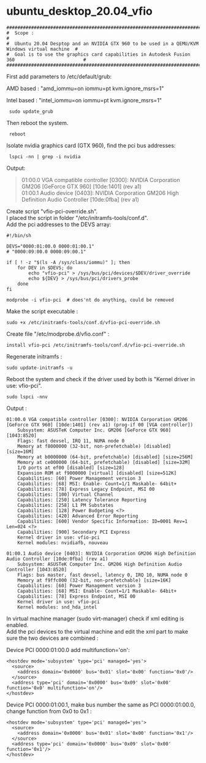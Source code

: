 # ubuntu_desktop_20.04_vfio

    #################################################################################################  
    #  Scope :                                                                                      #  
    #  Ubuntu 20.04 Desptop and an NVIDIA GTX 960 to be used in a QEMU/KVM Windows virtual machine  #  
    #  Goal is to use the graphics card capabilities in Autodesk Fusion 360                         #  
    #################################################################################################

First add parameters to /etc/default/grub:

  AMD based :
    "amd_iommu=on iommu=pt kvm.ignore_msrs=1"  
    
  Intel based :
    "intel_iommu=on iommu=pt kvm.ignore_msrs=1"  

     sudo update_grub

Then reboot the system.

     reboot

Isolate nvidia graphics card (GTX 960), find the pci bus addresses:

     lspci -nn | grep -i nvidia  
 
Output:  
 
>  01:00.0 VGA compatible controller [0300]: NVIDIA Corporation GM206 [GeForce GTX 960] [10de:1401] (rev a1)  
>  01:00.1 Audio device [0403]: NVIDIA Corporation GM206 High Definition Audio Controller [10de:0fba] (rev a1)  

Create script "vfio-pci-override.sh".  
I placed the script in folder "/etc/initramfs-tools/conf.d".  
Add the pci addresses to the DEVS array:  

    #!/bin/sh
    
    DEVS="0000:01:00.0 0000:01:00.1"
    # "0000:09:00.0 0000:09:00.1"
    
    if [ ! -z "$(ls -A /sys/class/iommu)" ]; then
        for DEV in $DEVS; do
            echo "vfio-pci" > /sys/bus/pci/devices/$DEV/driver_override
            echo ${DEV} > /sys/bus/pci/drivers_probe
        done
    fi
    
    modprobe -i vfio-pci  # does'nt do anything, could be removed

Make the script executable :  

    sudo +x /etc/initramfs-tools/conf.d/vfio-pci-override.sh  

Create file "/etc/modprobe.d/vfio.conf" :  

    install vfio-pci /etc/initramfs-tools/conf.d/vfio-pci-override.sh  

Regenerate initramfs :  

    sudo update-initramfs -u  

Reboot the system and check if the driver used by both is "Kernel driver in use: vfio-pci".  

    sudo lspci -nnv

Output :  

    01:00.0 VGA compatible controller [0300]: NVIDIA Corporation GM206 [GeForce GTX 960] [10de:1401] (rev a1) (prog-if 00 [VGA controller])
        Subsystem: ASUSTeK Computer Inc. GM206 [GeForce GTX 960] [1043:8520]
        Flags: fast devsel, IRQ 11, NUMA node 0
        Memory at f8000000 (32-bit, non-prefetchable) [disabled] [size=16M]
        Memory at b0000000 (64-bit, prefetchable) [disabled] [size=256M]
        Memory at ce000000 (64-bit, prefetchable) [disabled] [size=32M]
        I/O ports at ef00 [disabled] [size=128]
        Expansion ROM at f9000000 [virtual] [disabled] [size=512K]
        Capabilities: [60] Power Management version 3
        Capabilities: [68] MSI: Enable- Count=1/1 Maskable- 64bit+
        Capabilities: [78] Express Legacy Endpoint, MSI 00
        Capabilities: [100] Virtual Channel
        Capabilities: [250] Latency Tolerance Reporting
        Capabilities: [258] L1 PM Substates
        Capabilities: [128] Power Budgeting <?>
        Capabilities: [420] Advanced Error Reporting
        Capabilities: [600] Vendor Specific Information: ID=0001 Rev=1 Len=024 <?>
        Capabilities: [900] Secondary PCI Express
        Kernel driver in use: vfio-pci
        Kernel modules: nvidiafb, nouveau

    01:00.1 Audio device [0403]: NVIDIA Corporation GM206 High Definition Audio Controller [10de:0fba] (rev a1)
        Subsystem: ASUSTeK Computer Inc. GM206 High Definition Audio Controller [1043:8520]
        Flags: bus master, fast devsel, latency 0, IRQ 10, NUMA node 0
        Memory at f9ffc000 (32-bit, non-prefetchable) [size=16K]
        Capabilities: [60] Power Management version 3
        Capabilities: [68] MSI: Enable- Count=1/1 Maskable- 64bit+
        Capabilities: [78] Express Endpoint, MSI 00
        Kernel driver in use: vfio-pci
        Kernel modules: snd_hda_intel

In virtual machine manager (sudo virt-manager) check if xml editing is enabled.  
Add the pci devices to the virtual machine and edit the xml part to make sure the two devices are combined :  

Device PCI 0000:01:00.0 add multifunction='on':  

    <hostdev mode='subsystem' type='pci' managed='yes'>
      <source>
        <address domain='0x0000' bus='0x01' slot='0x00' function='0x0'/>
      </source>
      <address type='pci' domain='0x0000' bus='0x09' slot='0x00' function='0x0' multifunction='on'/>
    </hostdev>
    
Device PCI 0000:01:00.1, make bus number the same as PCI 0000:01:00.0, change function from 0x0 to 0x1 :  
    
    <hostdev mode='subsystem' type='pci' managed='yes'>
      <source>
        <address domain='0x0000' bus='0x01' slot='0x00' function='0x1'/>
      </source>
      <address type='pci' domain='0x0000' bus='0x09' slot='0x00' function='0x1'/>
    </hostdev>
 






